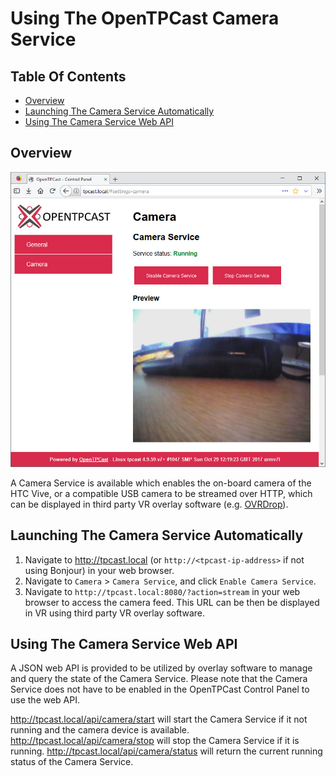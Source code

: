# Using The OpenTPCast Camera Service

## Table Of Contents
* [Overview](#overview)
* [Launching The Camera Service Automatically](#launching-the-camera-service-automatically)
* [Using The Camera Service Web API](#using-the-camera-service-web-api)

## Overview
![Enabling Camera Service in OpenTPCast control panel](../img/controlpanel-cameraservice.jpg)

A Camera Service is available which enables the on-board camera of the HTC Vive, or a compatible USB camera to be streamed over HTTP, which can be displayed in third party VR overlay software (e.g. [OVRDrop](http://store.steampowered.com/app/586210/OVRdrop/)).

## Launching The Camera Service Automatically
1. Navigate to http://tpcast.local (or `http://<tpcast-ip-address>` if not using Bonjour) in your web browser.
1. Navigate to `Camera` > `Camera Service`, and click `Enable Camera Service`.
1. Navigate to `http://tpcast.local:8080/?action=stream` in your web browser to access the camera feed.  This URL can be then be displayed in VR using third party VR overlay software.

## Using The Camera Service Web API
A JSON web API is provided to be utilized by overlay software to manage and query the state of the Camera Service.  Please note that the Camera Service does not have to be enabled in the OpenTPCast Control Panel to use the web API.

http://tpcast.local/api/camera/start will start the Camera Service if it not running and the camera device is available.
http://tpcast.local/api/camera/stop will stop the Camera Service if it is running.
http://tpcast.local/api/camera/status will return the current running status of the Camera Service.
